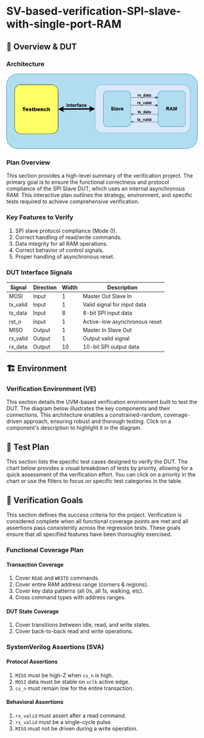 # SV-based-verification-SPI-slave-with-single-port-RAM
## 📝 Overview & DUT
### Architecture
![Architecture](./Docs/SPI.drawio.png)
### Plan Overview
This section provides a high-level summary of the verification project. The primary goal is to ensure the functional correctness and protocol compliance of the SPI Slave DUT, which uses an internal asynchronous RAM. This interactive plan outlines the strategy, environment, and specific tests required to achieve comprehensive verification.
### Key Features to Verify
1.  SPI slave protocol compliance (Mode 0).
2.  Correct handling of read/write commands.
3.  Data integrity for all RAM operations.
4.  Correct behavior of control signals.
5.  Proper handling of asynchronous reset.
### DUT Interface Signals
| Signal     | Direction | Width | Description                      |
|------------|-----------|-------|----------------------------------|
| MOSI       | Input     | 1     | Master Out Slave In              |
| tx_valid   | Input     | 1     | Valid signal for input data      |
| tx_data    | Input     | 8     | 8-bit SPI input data             |
| rst_n      | Input     | 1     | Active-low asynchronous reset    |
| MISO       | Output    | 1     | Master In Slave Out              |
| rx_valid   | Output    | 1     | Output valid signal              |
| rx_data    | Output    | 10    | 10-bit SPI output data           |
## 🏗️ Environment
### Verification Environment (VE)
This section details the UVM-based verification environment built to test the DUT. The diagram below illustrates the key components and their connections. This architecture enables a constrained-random, coverage-driven approach, ensuring robust and thorough testing. Click on a component's description to highlight it in the diagram.



## 🧪 Test Plan
This section lists the specific test cases designed to verify the DUT. The chart below provides a visual breakdown of tests by priority, allowing for a quick assessment of the verification effort. You can click on a priority in the chart or use the filters to focus on specific test categories in the table.
## 🎯 Verification Goals
This section defines the success criteria for the project. Verification is considered complete when all functional coverage points are met and all assertions pass consistently across the regression tests. These goals ensure that all specified features have been thoroughly exercised.
### Functional Coverage Plan
#### Transaction Coverage
1. Cover `READ` and `WRITE` commands.
2. Cover entire RAM address range (corners & regions).
3. Cover key data patterns (all 0s, all 1s, walking, etc).
4. Cross command types with address ranges.
#### DUT State Coverage
1. Cover transitions between idle, read, and write states.
2. Cover back-to-back read and write operations.
### SystemVerilog Assertions (SVA)
#### Protocol Assertions
1. `MISO` must be high-Z when `cs_n` is high.
2. `MOSI` data must be stable on `sclk` active edge.
3. `cs_n` must remain low for the entire transaction.
#### Behavioral Assertions
1. `rx_valid` must assert after a read command.
2. `rx_valid` must be a single-cycle pulse.
3. `MISO` must not be driven during a write operation.
